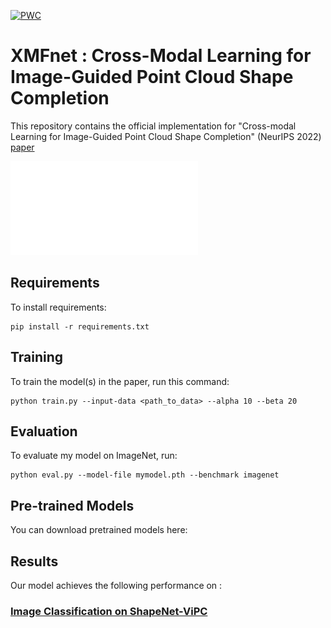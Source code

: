 [![PWC](https://img.shields.io/endpoint.svg?url=https://paperswithcode.com/badge/cross-modal-learning-for-image-guided-point/point-cloud-completion-on-shapenet-vipc)](https://paperswithcode.com/sota/point-cloud-completion-on-shapenet-vipc?p=cross-modal-learning-for-image-guided-point)

# XMFnet : Cross-Modal Learning for Image-Guided Point Cloud Shape Completion
This repository contains the official implementation for "Cross-modal Learning for Image-Guided Point Cloud Shape Completion" (NeurIPS 2022) [paper](https://arxiv.org/pdf/2209.09552.pdf)

![](figs/mmpc_arch.pdf)

## Requirements

To install requirements:

```setup
pip install -r requirements.txt
```

## Training

To train the model(s) in the paper, run this command:

```train
python train.py --input-data <path_to_data> --alpha 10 --beta 20
```


## Evaluation

To evaluate my model on ImageNet, run:

```eval
python eval.py --model-file mymodel.pth --benchmark imagenet
```


## Pre-trained Models

You can download pretrained models here:


## Results

Our model achieves the following performance on :

### [Image Classification on ShapeNet-ViPC](https://paperswithcode.com/sota/point-cloud-completion-on-shapenet-vipc)



